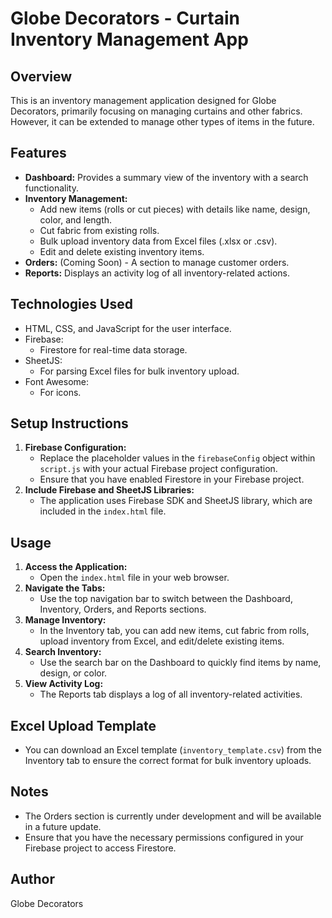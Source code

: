 # Globe Decorators - Curtain Inventory Management App

## Overview

This is an inventory management application designed for Globe Decorators, primarily focusing on managing curtains and other fabrics. However, it can be extended to manage other types of items in the future.

## Features

*   **Dashboard:** Provides a summary view of the inventory with a search functionality.
*   **Inventory Management:**
    *   Add new items (rolls or cut pieces) with details like name, design, color, and length.
    *   Cut fabric from existing rolls.
    *   Bulk upload inventory data from Excel files (.xlsx or .csv).
    *   Edit and delete existing inventory items.
*   **Orders:** (Coming Soon) - A section to manage customer orders.
*   **Reports:** Displays an activity log of all inventory-related actions.

## Technologies Used

*   HTML, CSS, and JavaScript for the user interface.
*   Firebase:
    *   Firestore for real-time data storage.
*   SheetJS:
    *   For parsing Excel files for bulk inventory upload.
*   Font Awesome:
    *   For icons.

## Setup Instructions

1.  **Firebase Configuration:**
    *   Replace the placeholder values in the `firebaseConfig` object within `script.js` with your actual Firebase project configuration.
    *   Ensure that you have enabled Firestore in your Firebase project.
2.  **Include Firebase and SheetJS Libraries:**
    *   The application uses Firebase SDK and SheetJS library, which are included in the `index.html` file.

## Usage

1.  **Access the Application:**
    *   Open the `index.html` file in your web browser.
2.  **Navigate the Tabs:**
    *   Use the top navigation bar to switch between the Dashboard, Inventory, Orders, and Reports sections.
3.  **Manage Inventory:**
    *   In the Inventory tab, you can add new items, cut fabric from rolls, upload inventory from Excel, and edit/delete existing items.
4.  **Search Inventory:**
    *   Use the search bar on the Dashboard to quickly find items by name, design, or color.
5.  **View Activity Log:**
    *   The Reports tab displays a log of all inventory-related activities.

## Excel Upload Template

*   You can download an Excel template (`inventory_template.csv`) from the Inventory tab to ensure the correct format for bulk inventory uploads.

## Notes

*   The Orders section is currently under development and will be available in a future update.
*   Ensure that you have the necessary permissions configured in your Firebase project to access Firestore.

## Author

Globe Decorators
